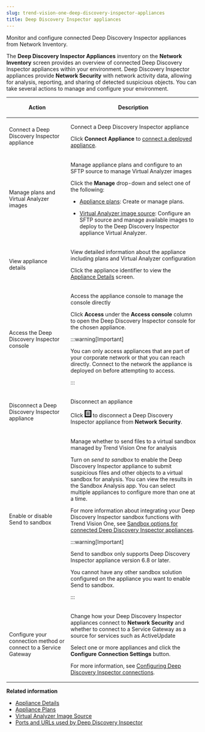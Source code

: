 ```yaml
---
slug: trend-vision-one-deep-discovery-inspector-appliances
title: Deep Discovery Inspector appliances
---
```


Monitor and configure connected Deep Discovery Inspector appliances from Network Inventory.

The **Deep Discovery Inspector Appliances** inventory on the **Network Inventory** screen provides an overview of connected Deep Discovery Inspector appliances within your environment. Deep Discovery Inspector appliances provide **Network Security** with network activity data, allowing for analysis, reporting, and sharing of detected suspicious objects. You can take several actions to manage and configure your environment.

<table>
<colgroup>
<col style="width: 32%" />
<col style="width: 68%" />
</colgroup>
<thead>
<tr>
<th><p>Action</p></th>
<th><p>Description</p></th>
</tr>
</thead>
<tbody>
<tr>
<td><p>Connect a Deep Discovery Inspector appliance</p></td>
<td><p>Connect a Deep Discovery Inspector appliance</p>
<p>Click <strong>Connect Appliance</strong> to <a href="trend-vision-one-ddi-connection-deployment">connect a deployed appliance</a>.</p></td>
</tr>
<tr>
<td><p>Manage plans and Virtual Analyzer images</p></td>
<td><p>Manage appliance plans and configure to an SFTP source to manage Virtual Analyzer images</p>
<p>Click the <strong>Manage</strong> drop-down and select one of the following:</p>
<ul>
<li><p><a href="trend-vision-one-appliance-plans">Appliance plans</a>: Create or manage plans.</p></li>
<li><p><a href="trend-vision-one-virtual-analyzer-image-source">Virtual Analyzer image source</a>: Configure an SFTP source and manage available images to deploy to the Deep Discovery Inspector appliance Virtual Analyzer.</p></li>
</ul></td>
</tr>
<tr>
<td><p>View appliance details</p></td>
<td><p>View detailed information about the appliance including plans and Virtual Analyzer configuration</p>
<p>Click the appliance identifier to view the <a href="trend-vision-one-appliance-details">Appliance Details</a> screen.</p></td>
</tr>
<tr>
<td><p>Access the Deep Discovery Inspector console</p></td>
<td><p>Access the appliance console to manage the console directly</p>
<p>Click <strong>Access</strong> under the <strong>Access console</strong> column to open the Deep Discovery Inspector console for the chosen appliance.</p>


:::warning[Important]

<p>You can only access appliances that are part of your corporate network or that you can reach directly. Connect to the network the appliance is deployed on before attempting to access.</p>


:::

</td>
</tr>
<tr>
<td><p>Disconnect a Deep Discovery Inspector appliance</p></td>
<td><p>Disconnect an appliance</p>
<p>Click <img src="./images/garbage_can_icon=GUID-20230329141313.webp" /> to disconnect a Deep Discovery Inspector appliance from <strong>Network Security</strong>.</p></td>
</tr>
<tr>
<td><p>Enable or disable Send to sandbox</p></td>
<td><p>Manage whether to send files to a virtual sandbox managed by Trend Vision One for analysis</p>
<p>Turn on <em>send to sandbox</em> to enable the Deep Discovery Inspector appliance to submit suspicious files and other objects to a virtual sandbox for analysis. You can view the results in the Sandbox Analysis app. You can select multiple appliances to configure more than one at a time.</p>
<p>For more information about integrating your Deep Discovery Inspector sandbox functions with Trend Vision One, see <a href="trend-vision-one-sandbox-deep-discovery-inspector">Sandbox options for connected Deep Discovery Inspector appliances</a>.</p>


:::warning[Important]

<p>Send to sandbox only supports Deep Discovery Inspector appliance version 6.8 or later.</p>
<p>You cannot have any other sandbox solution configured on the appliance you want to enable Send to sandbox.</p>


:::

</td>
</tr>
<tr>
<td><p>Configure your connection method or connect to a Service Gateway</p></td>
<td><p>Change how your Deep Discovery Inspector appliances connect to <strong>Network Security</strong> and whether to connect to a Service Gateway as a source for services such as ActiveUpdate</p>
<p>Select one or more appliances and click the <strong>Configure Connection Settings</strong> button.</p>
<p>For more information, see <a href="trend-vision-one-configuring-ddi-connections">Configuring Deep Discovery Inspector connections</a>.</p></td>
</tr>
</tbody>
</table>

**Related information**

- [Appliance Details](appliance-details.md "Review information about your Deep Discovery Inspector appliance.")
- [Appliance Plans](appliance-plans.md "Create and manage appliance plans to automate tasks such as hotfix and critical patch deployment.")
- [Virtual Analyzer Image Source](virtual-analyzer-image-source.md "Configure and manage the SFTP source for your Virtual Analyzer images.")
- [Ports and URLs used by Deep Discovery Inspector](ports-urls-used-ddi.md "Use these settings to configure your firewall and connected products.")
